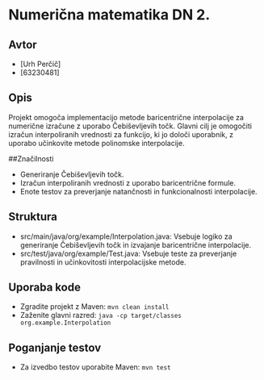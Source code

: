 # Numerična matematika DN 2.

## Avtor
- [Urh Perčič]
- [63230481]

## Opis
Projekt omogoča implementacijo metode baricentrične interpolacije za numerične izračune z uporabo Čebiševljevih točk. Glavni cilj je omogočiti izračun interpoliranih vrednosti za funkcijo, ki jo določi uporabnik, z uporabo učinkovite metode polinomske interpolacije.

##Značilnosti
- Generiranje Čebiševljevih točk.
- Izračun interpoliranih vrednosti z uporabo baricentrične formule.
- Enote testov za preverjanje natančnosti in funkcionalnosti interpolacije.

## Struktura
- src/main/java/org/example/Interpolation.java: Vsebuje logiko za generiranje Čebiševljevih točk in izvajanje baricentrične interpolacije.
- src/test/java/org/example/Test.java: Vsebuje teste za preverjanje pravilnosti in učinkovitosti interpolacijske metode.

## Uporaba kode
- Zgradite projekt z Maven: `mvn clean install`
- Zaženite glavni razred: `java -cp target/classes org.example.Interpolation`

## Poganjanje testov
- Za izvedbo testov uporabite Maven: `mvn test`

